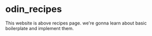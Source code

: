 # odin_recipes
This website is above recipes page.
we're gonna learn about basic boilerplate and implement them.
